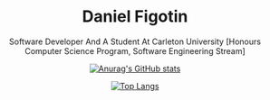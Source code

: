 <div align="center">
    
# Daniel Figotin

  Software Developer And A Student At Carleton University [Honours Computer Science Program, Software Engineering Stream]

</div>
<div align="center">

[![Anurag's GitHub stats](https://github-readme-stats.vercel.app/api?username=DevDanF)](https://github.com/DevDanF/github-readme-stats)
    
[![Top Langs](https://github-readme-stats.vercel.app/api/top-langs/?username=DevDanF)](https://github.com/DevDanF/github-readme-stats)
</div>
